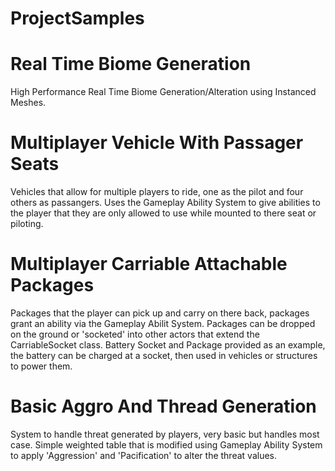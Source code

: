 # ProjectSamples



# Real Time Biome Generation
High Performance Real Time Biome Generation/Alteration using Instanced Meshes.

# Multiplayer Vehicle With Passager Seats
Vehicles that allow for multiple players to ride, one as the pilot and four others as passangers.
Uses the Gameplay Ability System to give abilities to the player that they are only allowed to use while mounted to there seat or piloting.

# Multiplayer Carriable Attachable Packages
Packages that the player can pick up and carry on there back, packages grant an ability via the Gameplay Abilit System. Packages can be dropped on the ground or 'socketed' into other actors that extend the CarriableSocket class.
Battery Socket and Package provided as an example, the battery can be charged at a socket, then used in vehicles or structures to power them.

# Basic Aggro And Thread Generation
System to handle threat generated by players, very basic but handles most case. Simple weighted table that is modified using Gameplay Ability System to apply 'Aggression' and 'Pacification' to alter the threat values.
